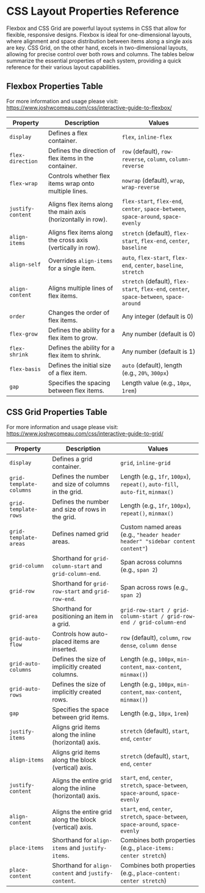 # CSS Layout Properties Reference

Flexbox and CSS Grid are powerful layout systems in CSS that allow for flexible, responsive designs. Flexbox is ideal for one-dimensional layouts, where alignment and space distribution between items along a single axis are key. CSS Grid, on the other hand, excels in two-dimensional layouts, allowing for precise control over both rows and columns. The tables below summarize the essential properties of each system, providing a quick reference for their various layout capabilities.

## **Flexbox Properties Table**

For more information and usage please visit: https://www.joshwcomeau.com/css/interactive-guide-to-flexbox/

| **Property**            | **Description**                                                  | **Values**                                                                                                                                                   |
|-------------------------|------------------------------------------------------------------|--------------------------------------------------------------------------------------------------------------------------------------------------------------|
| `display`               | Defines a flex container.                                        | `flex`, `inline-flex`                                                                                                                                        |
| `flex-direction`         | Defines the direction of flex items in the container.            | `row` (default), `row-reverse`, `column`, `column-reverse`                                                                                                   |
| `flex-wrap`             | Controls whether flex items wrap onto multiple lines.            | `nowrap` (default), `wrap`, `wrap-reverse`                                                                                                                   |
| `justify-content`        | Aligns flex items along the main axis (horizontally in row).     | `flex-start`, `flex-end`, `center`, `space-between`, `space-around`, `space-evenly`                                                                          |
| `align-items`            | Aligns flex items along the cross axis (vertically in row).      | `stretch` (default), `flex-start`, `flex-end`, `center`, `baseline`                                                                                          |
| `align-self`             | Overrides `align-items` for a single item.                      | `auto`, `flex-start`, `flex-end`, `center`, `baseline`, `stretch`                                                                                            |
| `align-content`          | Aligns multiple lines of flex items.                            | `stretch` (default), `flex-start`, `flex-end`, `center`, `space-between`, `space-around`                                                                     |
| `order`                 | Changes the order of flex items.                                | Any integer (default is 0)                                                                                                                                   |
| `flex-grow`             | Defines the ability for a flex item to grow.                    | Any number (default is 0)                                                                                                                                    |
| `flex-shrink`           | Defines the ability for a flex item to shrink.                  | Any number (default is 1)                                                                                                                                    |
| `flex-basis`            | Defines the initial size of a flex item.                        | `auto` (default), length (e.g., `20%`, `300px`)                                                                                                              |
| `gap`                   | Specifies the spacing between flex items.                       | Length value (e.g., `10px`, `1rem`)                                                                                                                          |


## **CSS Grid Properties Table**

For more information and usage please visit: https://www.joshwcomeau.com/css/interactive-guide-to-grid/

| **Property**                | **Description**                                                  | **Values**                                                                                                                           |
|-----------------------------|------------------------------------------------------------------|--------------------------------------------------------------------------------------------------------------------------------------|
| `display`                   | Defines a grid container.                                        | `grid`, `inline-grid`                                                                                                                |
| `grid-template-columns`      | Defines the number and size of columns in the grid.              | Length (e.g., `1fr`, `100px`), `repeat()`, `auto-fill`, `auto-fit`, `minmax()`                                                       |
| `grid-template-rows`         | Defines the number and size of rows in the grid.                 | Length (e.g., `1fr`, `100px`), `repeat()`, `minmax()`                                                                                |
| `grid-template-areas`        | Defines named grid areas.                                        | Custom named areas (e.g., `"header header header" "sidebar content content"`)                                                        |
| `grid-column`                | Shorthand for `grid-column-start` and `grid-column-end`.         | Span across columns (e.g., `span 2`)                                                                                                |
| `grid-row`                   | Shorthand for `grid-row-start` and `grid-row-end`.               | Span across rows (e.g., `span 2`)                                                                                                    |
| `grid-area`                  | Shorthand for positioning an item in a grid.                     | `grid-row-start / grid-column-start / grid-row-end / grid-column-end`                                                                |
| `grid-auto-flow`             | Controls how auto-placed items are inserted.                     | `row` (default), `column`, `row dense`, `column dense`                                                                               |
| `grid-auto-columns`          | Defines the size of implicitly created columns.                  | Length (e.g., `100px`, `min-content`, `max-content`, `minmax()`)                                                                     |
| `grid-auto-rows`             | Defines the size of implicitly created rows.                     | Length (e.g., `100px`, `min-content`, `max-content`, `minmax()`)                                                                     |
| `gap`                        | Specifies the space between grid items.                         | Length (e.g., `10px`, `1rem`)                                                                                                        |
| `justify-items`              | Aligns grid items along the inline (horizontal) axis.            | `stretch` (default), `start`, `end`, `center`                                                                                        |
| `align-items`                | Aligns grid items along the block (vertical) axis.               | `stretch` (default), `start`, `end`, `center`                                                                                        |
| `justify-content`            | Aligns the entire grid along the inline (horizontal) axis.       | `start`, `end`, `center`, `stretch`, `space-between`, `space-around`, `space-evenly`                                                 |
| `align-content`              | Aligns the entire grid along the block (vertical) axis.          | `start`, `end`, `center`, `stretch`, `space-between`, `space-around`, `space-evenly`                                                 |
| `place-items`                | Shorthand for `align-items` and `justify-items`.                 | Combines both properties (e.g., `place-items: center stretch`)                                                                       |
| `place-content`              | Shorthand for `align-content` and `justify-content`.             | Combines both properties (e.g., `place-content: center stretch`)                                                                     |